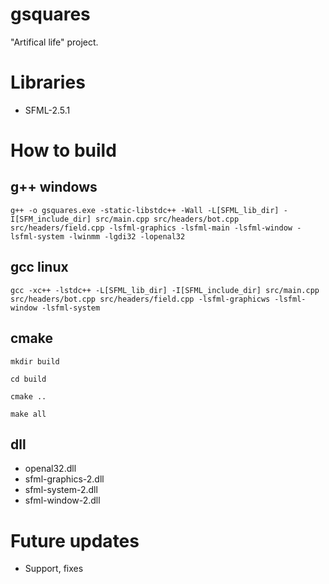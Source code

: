 # gsquares
"Artifical life" project.

Libraries
============
* SFML-2.5.1

How to build
===================
g++ windows
--------------
`g++ -o gsquares.exe -static-libstdc++ -Wall -L[SFML_lib_dir] -I[SFM_include_dir] src/main.cpp src/headers/bot.cpp src/headers/field.cpp -lsfml-graphics -lsfml-main -lsfml-window -lsfml-system -lwinmm -lgdi32 -lopenal32`

gcc linux
----------------
`gcc -xc++ -lstdc++ -L[SFML_lib_dir] -I[SFML_include_dir] src/main.cpp src/headers/bot.cpp src/headers/field.cpp -lsfml-graphicws -lsfml-window -lsfml-system`

cmake
--------------
`mkdir build`

`cd build`

`cmake ..`

`make all`

dll
----------------
* openal32.dll
* sfml-graphics-2.dll
* sfml-system-2.dll
* sfml-window-2.dll

Future updates
==============
* Support, fixes
